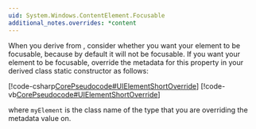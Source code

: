 ```yaml
---
uid: System.Windows.ContentElement.Focusable
additional_notes.overrides: *content
---
```


<p>When you derive from <xref href="System.Windows.ContentElement"></xref>, consider whether you want your element to be focusable, because by default it will not be focusable. If you want your element to be focusable, override the metadata for this property in your derived class static constructor as follows:  
  
 [!code-csharp[CorePseudocode#UIElementShortOverride](~/samples/snippets/csharp/VS_Snippets_Wpf/CorePseudocode/CSharp/corepseudocode.cs#uielementshortoverride)]
 [!code-vb[CorePseudocode#UIElementShortOverride](~/samples/snippets/visualbasic/VS_Snippets_Wpf/CorePseudocode/visualbasic/corepseudocode.vb#uielementshortoverride)]  
  
 where <code>myElement</code> is the class name of the type that you are overriding the metadata value on.</p>


